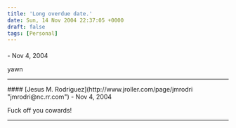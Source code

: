 ```yaml
---
title: 'Long overdue date.'
date: Sun, 14 Nov 2004 22:37:05 +0000
draft: false
tags: [Personal]
---
```



#### 
[]( "") - <time datetime="2004-11-18 20:44:24">Nov 4, 2004</time>

yawn
<hr />
#### 
[Jesus M. Rodriguez](http://www.jroller.com/page/jmrodri "jmrodri@nc.rr.com") - <time datetime="2004-11-18 22:12:38">Nov 4, 2004</time>

Fuck off you cowards!
<hr />
